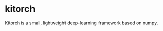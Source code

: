kitorch
=====================
Kitorch is a small, lightweight deep-learning framework based on numpy.

